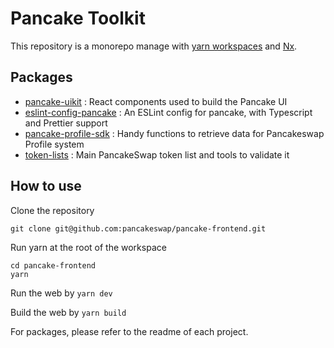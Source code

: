 # Pancake Toolkit

This repository is a monorepo manage with [yarn workspaces](https://classic.yarnpkg.com/en/docs/workspaces/) and [Nx](https://nx.dev/).

## Packages

- [pancake-uikit](https://github.com/pancakeswap/pancake-frontend/tree/master/packages/pancake-uikit) : React components used to build the Pancake UI
- [eslint-config-pancake](https://github.com/pancakeswap/pancake-frontend/tree/master/packages/eslint-config-pancake) : An ESLint config for pancake, with Typescript and Prettier support
- [pancake-profile-sdk](https://github.com/pancakeswap/pancake-frontend/tree/master/packages/pancake-profile-sdk) : Handy functions to retrieve data for Pancakeswap Profile system
- [token-lists](https://github.com/pancakeswap/pancake-frontend/tree/master/packages/token-lists) : Main PancakeSwap token list and tools to validate it

## How to use

Clone the repository

```
git clone git@github.com:pancakeswap/pancake-frontend.git
```

Run yarn at the root of the workspace

```
cd pancake-frontend
yarn
```

Run the web by `yarn dev`

Build the web by `yarn build`

For packages, please refer to the readme of each project.
